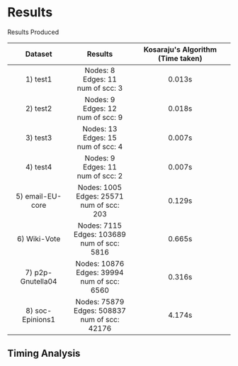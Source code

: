 # Results

Results Produced

Dataset      | Results |  Kosaraju's Algorithm (Time taken)       
:-----------:|:-----:|:-----------------------:
1) test1          | Nodes: 8<br>Edges: 11<br>num of scc: 3             | 0.013s 
2) test2          | Nodes: 9<br>Edges: 12<br>num of scc: 9             | 0.018s 
3) test3          | Nodes: 13<br>Edges: 15<br>num of scc: 4            | 0.007s 
4) test4          | Nodes: 9<br>Edges: 11<br>num of scc: 2             | 0.007s 
5) email-EU-core  | Nodes: 1005<br>Edges: 25571<br>num of scc: 203     | 0.129s 
6) Wiki-Vote      | Nodes: 7115<br>Edges: 103689<br>num of scc: 5816   | 0.665s 
7) p2p-Gnutella04 | Nodes: 10876<br>Edges: 39994<br>num of scc: 6560   | 0.316s 
8) soc-Epinions1  | Nodes: 75879<br>Edges: 508837<br>num of scc: 42176 | 4.174s 

## Timing Analysis
